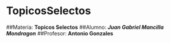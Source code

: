 # TopicosSelectos
 ##Materia: **Topicos Selectos**
 ##Alumno: **_Juan Gabriel Mancilla Mondragon_**
 ##Profesor: **Antonio Gonzales**
